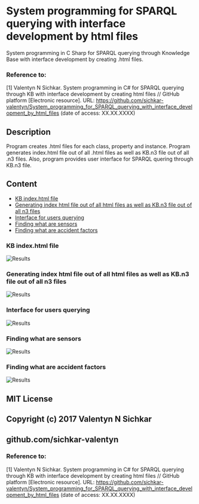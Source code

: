 # System programming for SPARQL querying with interface development by html files
System programming in C Sharp for SPARQL querying through Knowledge Base with interface development by creating .html files.

### Reference to:
[1] Valentyn N Sichkar. System programming in C# for SPARQL querying through KB with interface development by creating html files // GitHub platform [Electronic resource]. URL: https://github.com/sichkar-valentyn/System_programming_for_SPARQL_querying_with_interface_development_by_html_files (date of access: XX.XX.XXXX)

## Description
Program creates .html files for each class, property and instance. Program generates index.html file out of all .html files as well as KB.n3 file out of all .n3 files. Also, program provides user interface for SPARQL quering through KB.n3 file.

## Content
* <a href="#KB index.html file">KB index.html file</a>
* <a href="#Generating index html file out of all html files as well as KB.n3 file out of all n3 files">Generating index html file out of all html files as well as KB.n3 file out of all n3 files</a>
* <a href="#Interface for users querying">Interface for users querying</a>
* <a href="#Finding what are sensors">Finding what are sensors</a>
* <a href="#Finding what are accident factors">Finding what are accident factors</a>

### <a name="KB index.html file">KB index.html file</a>
![Results](images/KB_index_html.png)

### <a name="Generating index html file out of all html files as well as KB.n3 file out of all n3 files">Generating index html file out of all html files as well as KB.n3 file out of all n3 files</a>
![Results](images/Generating_index_html_file_out_of_all_html_files_as_well_as_KB.n3_file_out_of_all_n3_files.png)

### <a name="Interface for users querying">Interface for users querying</a>
![Results](images/Interface_for_users_quering.png)

### <a name="Finding what are sensors">Finding what are sensors</a>
![Results](images/Finding_what_are_sensors.png)

### <a name="Finding what are accident factors">Finding what are accident factors</a>
![Results](images/Finding_what_are_accident_factors.png)

## MIT License
## Copyright (c) 2017 Valentyn N Sichkar
## github.com/sichkar-valentyn
### Reference to:
[1] Valentyn N Sichkar. System programming in C# for SPARQL querying through KB with interface development by creating html files // GitHub platform [Electronic resource]. URL: https://github.com/sichkar-valentyn/System_programming_for_SPARQL_querying_with_interface_development_by_html_files (date of access: XX.XX.XXXX)
